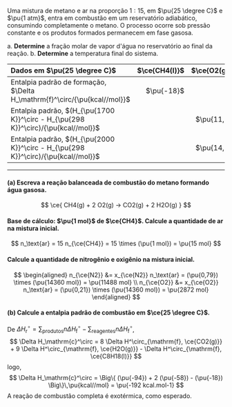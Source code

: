 Uma mistura de metano e ar na proporção $1:15$, em $\pu{25 \degree C}$ e $\pu{1 atm}$, entra em combustão em um reservatório adiabático, consumindo completamente o metano. O processo ocorre sob pressão constante e os produtos formados permanecem em fase gasosa.

a. **Determine** a fração molar de vapor d'água no reservatório ao final da reação.
b. **Determine** a temperatura final do sistema.


| Dados em $\pu{25 \degree C}$                                                       | $\ce{CH4(l)}$ | $\ce{O2(g)}$ | $\ce{N2(g)}$ | $\ce{H2O(g)}$ | $\ce{CO2(g)}$ |
| :--------------------------------------------------------------------------------- | ------------: | -----------: | -----------: | ------------: | ------------: |
| Entalpia padrão de formação, $\Delta H_\mathrm{f}^\circ/{\pu{kcal//mol}}$          |    $\pu{-18}$ |              |              |    $\pu{-58}$ |    $\pu{-94}$ |
| Entalpia padrão, $(H_{\pu{1700 K}}^\circ - H_{\pu{298 K}}^\circ)/{\pu{kcal//mol}}$ |               |  $\pu{11,5}$ |  $\pu{10,9}$ |   $\pu{13,7}$ |   $\pu{17,6}$ |
| Entalpia padrão, $(H_{\pu{2000 K}}^\circ - H_{\pu{298 K}}^\circ)/{\pu{kcal//mol}}$ |               |  $\pu{14,1}$ |  $\pu{13,4}$ |   $\pu{17,3}$ |   $\pu{21,9}$ |

---

#### **(a)** Escreva a reação balanceada de combustão do metano formando água gasosa.

$$
    \ce{ CH4(g) + 2 O2(g) -> CO2(g) + 2 H2O(g) }
$$

#### Base de cálculo: $\pu{1 mol}$ de $\ce{CH4}$. Calcule a quantidade de ar na mistura inicial.

$$
    n_\text{ar}
        = 15 n_{\ce{CH4}}
        = 15 \times (\pu{1 mol})
        = \pu{15 mol}
$$

#### Calcule a quantidade de nitrogênio e oxigênio na mistura inicial.

$$
\begin{aligned}
    n_{\ce{N2}} 
        &= x_{\ce{N2}} n_\text{ar} 
        = (\pu{0,79}) \times (\pu{14360 mol})
        = \pu{11488 mol} \\
    n_{\ce{O2}} 
        &= x_{\ce{O2}} n_\text{ar} 
        = (\pu{0,21}) \times (\pu{14360 mol})
        = \pu{2872 mol}
\end{aligned}
$$

#### **(b)** Calcule a entalpia padrão de combustão em $\ce{25 \degree C}$.

De $\Delta H_\mathrm{r}^\circ = \sum_\text{produtos} n \Delta H^\circ_\mathrm{f} - \sum_\text{reagentes} n \Delta H^\circ_\mathrm{f}$,
$$
   \Delta H_\mathrm{c}^\circ 
        = 8 \Delta H^\circ_{\mathrm{f}, \ce{CO2(g)}} 
        + 9 \Delta H^\circ_{\mathrm{f}, \ce{H2O(g)}} 
        - \Delta H^\circ_{\mathrm{f}, \ce{C8H18(l)}}
$$
logo,
$$
   \Delta H_\mathrm{c}^\circ
        = \Big\{ (\pu{-94}) + 2 (\pu{-58}) - (\pu{-18}) \Big\}\,\pu{kcal//mol}
        = \pu{-192 kcal.mol-1}
$$
A reação de combustão completa é exotérmica, como esperado.

